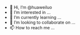 - 👋 Hi, I’m @huaweiluo
- 👀 I’m interested in ...
- 🌱 I’m currently learning ...
- 💞️ I’m looking to collaborate on ...
- 📫 How to reach me ...

<!---
huaweiluo/huaweiluo is a ✨ special ✨ repository because its `README.md` (this file) appears on your GitHub profile.
You can click the Preview link to take a look at your changes.
--->
